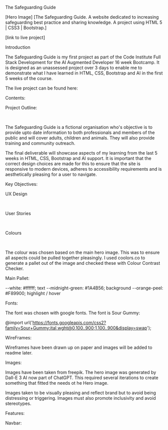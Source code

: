 The Safeguarding Guide

[Hero Image] [The Safeguarding Guide. A website dedicated to increasing safeguarding best practice and sharing knowledge. A project using HTML 5 | CSS3 | Bootstrap.]

[link to live project]

Introduction

The Safeguarding Guide is my first project as part of the Code Institute Full Stack Development for the AI Augmented Developer 16 week Bootcamp. It is designed as an unassessed project over 3 days to enable me to demonstrate what I have learned in HTML, CSS, Bootstrap and AI in the first 5 weeks of the course.

The live project can be found here:

Contents:

Project Outline:

<br>

The Safeguarding Guide is a fictional organisation who's objective is to provide upto date information to both professionals and members of the public and will cover adults, children and animals. They will also provide training and community outreach. 

The final deliverable will showcase aspects of my learning from the last 5 weeks in HTML, CSS, Bootstrap and AI support. It is important that the correct design choices are made for this to ensure that the site is responsive to modern devices, adheres to accessibility requirements and is aesthetically pleasing for a user to navigate. 

Key Objectives:




UX Design 

<br>

User Stories

<br>

Colours

<br>

The colour was chosen based on the main hero image. This was to ensure all aspects could be pulled together pleasingly. I used coolors.co to generate a pallet out of the image and checked these with Colour Contrast Checker.

Main Pallet:

--white: #ffffff; text
--midnight-green: #1A4B56; background
--orange-peel: #F89900; highlight / hover

Fonts:

The font was chosen with google fonts. The font is Sour Gummy:

@import url('https://fonts.googleapis.com/css2?family=Sour+Gummy:ital,wght@0,100..900;1,100..900&display=swap');

WireFrames:

Wireframes have been drawn up on paper and images will be added to readme later.

Images:

Images have been taken from freepik. The hero image was generated by Dall-E 3 AI now part of ChatGPT. This required several iterations to create something that fitted the needs ot he Hero image. 

Images taken to be visually pleasing and reflect brand but to avoid being distressing or triggering. Images must also promote inclusivity and avoid stereotypes.  


Features: 

Navbar: 

